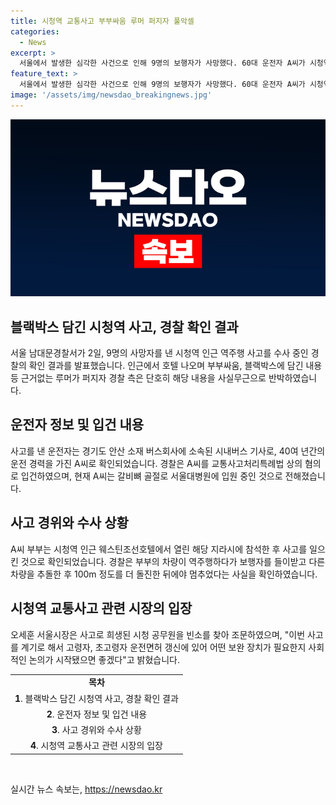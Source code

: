 ```yaml
---
title: 시청역 교통사고 부부싸움 루머 퍼지자 풀악셀
categories:
  - News
excerpt: >
  서울에서 발생한 심각한 사건으로 인해 9명의 보행자가 사망했다. 60대 운전자 A씨가 시청역 인근에서 일어난 역주행 차량 사고로 인한 혐의로 경찰에 의해 입건되었다. 이에 대한 구체적인 사고 원인과 A씨의 주장에 대한 수사가 진행 중이며, 루머가 퍼지는 등의 혼란을 경찰이 해소 중이다. 이 사고를 계기로 고령자 운전면허 갱신에 대한 사회적 논의가 필요하다는 의견도 제시되고 있다.경찰은 사건 관계자와 목격자 진술, 폐쇄회로(CC)TV, 블랙박스 영상 등을 토대로 사고 당시 상황과 가해 차량의 동선을 재구성 중이며, 수사가 계속될 예정이다.
feature_text: >
  서울에서 발생한 심각한 사건으로 인해 9명의 보행자가 사망했다. 60대 운전자 A씨가 시청역 인근에서 일어난 역주행 차량 사고로 인한 혐의로 경찰에 의해 입건되었다. 이에 대한 구체적인 사고 원인과 A씨의 주장에 대한 수사가 진행 중이며, 루머가 퍼지는 등의 혼란을 경찰이 해소 중이다. 이 사고를 계기로 고령자 운전면허 갱신에 대한 사회적 논의가 필요하다는 의견도 제시되고 있다.경찰은 사건 관계자와 목격자 진술, 폐쇄회로(CC)TV, 블랙박스 영상 등을 토대로 사고 당시 상황과 가해 차량의 동선을 재구성 중이며, 수사가 계속될 예정이다.
image: '/assets/img/newsdao_breakingnews.jpg'
---
```


<p><img src="/assets/img/newsdao_breakingnews.jpg" alt="pcversion 속보" /></p>

<h2 data-ke-size="size26">블랙박스 담긴 시청역 사고, 경찰 확인 결과</h2>

<p data-ke-size="size16">서울 남대문경찰서가 2일, 9명의 사망자를 낸 시청역 인근 역주행 사고를 수사 중인 경찰의 확인 결과를 발표했습니다. 인근에서 호텔 나오며 부부싸움, 블랙박스에 담긴 내용 등 근거없는 루머가 퍼지자 경찰 측은 단호히 해당 내용을 사실무근으로 반박하였습니다.</p>

<h2 data-ke-size="size26">운전자 정보 및 입건 내용</h2>

<p data-ke-size="size16">사고를 낸 운전자는 경기도 안산 소재 버스회사에 소속된 시내버스 기사로, 40여 년간의 운전 경력을 가진 A씨로 확인되었습니다. 경찰은 A씨를 교통사고처리특례법 상의 혐의로 입건하였으며, 현재 A씨는 갈비뼈 골절로 서울대병원에 입원 중인 것으로 전해졌습니다. </p>

<h2 data-ke-size="size26">사고 경위와 수사 상황</h2>

<p data-ke-size="size16">A씨 부부는 시청역 인근 웨스틴조선호텔에서 열린 해당 지라시에 참석한 후 사고를 일으킨 것으로 확인되었습니다. 경찰은 부부의 차량이 역주행하다가 보행자를 들이받고 다른 차량을 추돌한 후 100m 정도를 더 돌진한 뒤에야 멈추었다는 사실을 확인하였습니다. </p>

<h2 data-ke-size="size26">시청역 교통사고 관련 시장의 입장</h2>

<p data-ke-size="size16">오세훈 서울시장은 사고로 희생된 시청 공무원을 빈소를 찾아 조문하였으며, "이번 사고를 계기로 해서 고령자, 초고령자 운전면허 갱신에 있어 어떤 보완 장치가 필요한지 사회적인 논의가 시작됐으면 좋겠다"고 밝혔습니다. </p>

<table>
    <tr>
        <td style="text-align: center; height: 17px;"><b>목차</b></td>
    </tr>
    <tr>
        <td style="text-align: center; height: 17px;"><b>1</b>. 블랙박스 담긴 시청역 사고, 경찰 확인 결과</td>
    </tr>
    <tr>
        <td style="text-align: center; height: 17px;"><b>2</b>. 운전자 정보 및 입건 내용</td>
    </tr>
    <tr>
        <td style="text-align: center; height: 17px;"><b>3</b>. 사고 경위와 수사 상황</td>
    </tr>
    <tr>
        <td style="text-align: center; height: 17px;"><b>4</b>. 시청역 교통사고 관련 시장의 입장</td>
    </tr>
</table>

<p data-ke-size="size16">&nbsp;</p>
실시간 뉴스 속보는, <a href="https://newsdao.kr" rel="dofollow">https://newsdao.kr</a>



